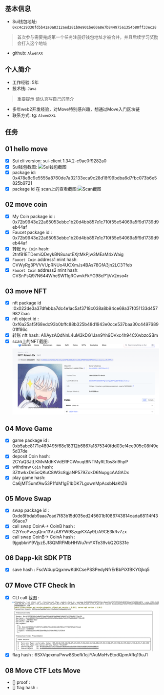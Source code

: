 ## 基本信息
- Sui钱包地址: `0xc4c29330fd5b41a0a8312aed281b9e901be60a8e7b844975a1354b80ff33ec28`
> 首次参与需要完成第一个任务注册好钱包地址才被合并，并且后续学习奖励会打入这个地址
- github: `AlwenXX`

## 个人简介
- 工作经验: 5年
- 技术栈: `Java`
> 重要提示 请认真写自己的简介
- 多年web2开发经验，对Move特别感兴趣，想通过Move入门区块链
- 联系方式: tg: `AlwenXXL` 

## 任务

##   01 hello move  
- [x] Sui cli version: sui-client 1.34.2-c9ae0f9282a0
- [x] Sui钱包截图: ![Sui钱包截图](./sacn.pngs)
- [x] package id:  0x478e8c9e5555a8760de7a32133eca9c28d18f99bdba6d7fbc073b6e5825b9721
- [x] package id 在 scan上的查看截图:![Scan截图](./code/task1/scan.png)

##   02 move coin
- [x] My Coin package id :  0x72b9943e22a65053ebbc1b20d4bb857e1c710f55e54069a5f9d1739d9eb44af
- [x] Faucet package id :  0x72b9943e22a65053ebbc1b20d4bb857e1c710f55e54069a5f9d1739d9eb44af
- [x] 转账 `My Coin` hash: 2tnfB1ETDemiQDeykBN8uautEXjtMkPjw3MEaM4xWaig
- [x] `Faucet Coin` address1 mint hash: CVWyRg3PVVVUpRNUo4UCXmJs4BAs78GfA3jn2LC3Tfeb
- [x] `Faucet Coin` address2 mint hash: CVSnPsQ97N644WheSW11gRCwvkFkYG98cP1jVv2nso4r

##   03 move NFT
- [x] nft package id :0x022de3a37dfebba7dc4e1ac5af3718c038a8b94ce69a37f051133d4579827aac
- [x] nft object id :  0xf6a25af5f68edc93b0bffc88b325b48d1943e0cce537baa30c449768901ff86c
- [x] 转账 nft  hash: A1iAyzAQdNnL4uM3kDG1Jan9Yn9DVxc4h94CXwbzoSBm
- [x] scan上的NFT截图:![Scan截图](./scn.png)

##   04 Move Game
- [x] game package id : 0xb5abc8171e489495f68e18312b6867a1875340fdd03ef4ce905c08f49e5d37de
- [x] deposit Coin hash: 2CYaQ3JtLKMvMdhKVdERFCWouqt8NTMyRL1bs8ri9hpP
- [x] withdraw `Coin` hash: 3ZttwkxDn5oQKuC8W3c8gjaNP579ZokD6NupgcAAGADx
- [x] play game hash: Ca6jMT5umfAw53P1fdM1gE1bDK7LgownMpAcsbNaKtZ6

##   05 Move Swap
- [x] swap package id :  0xde8fbdab9aaa7cad7f83b15d035ed245601b1086743814cada68114f4366ace7
- [x] call swap CoinA-> CoinB  hash : C2iYcoPwzgQnx13VzA8YW9SzqpKXAy9LiA9CE3kRv7zx
- [x] call swap CoinB-> CoinA  hash : 9jgqbknY9VjyzEJf8QMRFMbHHWu7mYXTe39vkQ2GS31e

##   06 Dapp-kit SDK PTB
- [x] save hash : FscW4upQgxmwKdKCsePSSPedyNfrErBbPiXfBKYGjkq5

##   07 Move CTF Check In
- [x] CLI call 截图 : ![截图](./tx.png)
- [x] flag hash :  6SXVqexmuPww8Sbefk1ojiYAuMoHvEtodQpmARq19uJ1

##   08 Move CTF Lets Move
- [] proof : 
- [] flag hash :
